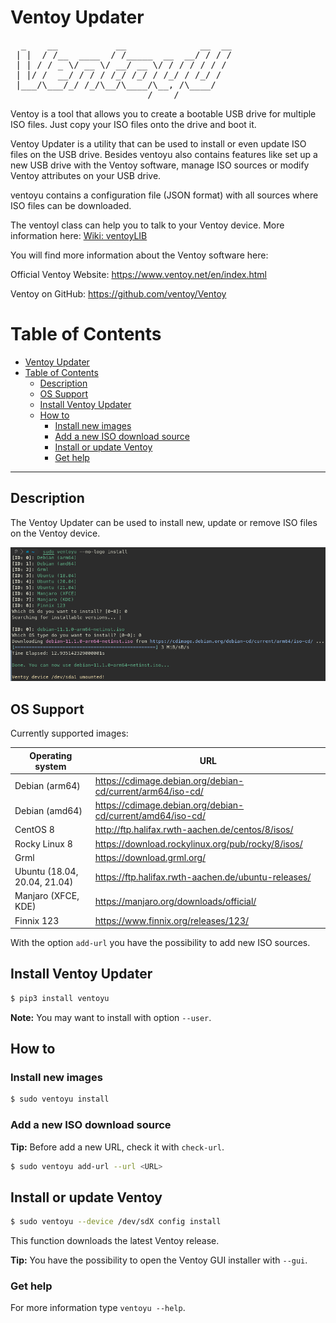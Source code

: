 # Ventoy Updater

<pre>
  _    __           __              __  __
 | |  / /__  ____  / /_____  __  __/ / / /
 | | / / _ \/ __ \/ __/ __ \/ / / / / / / 
 | |/ /  __/ / / / /_/ /_/ / /_/ / /_/ /  
 |___/\___/_/ /_/\__/\____/\__, /\____/   
                          /____/          
</pre>


Ventoy is a tool that allows you to create a bootable USB drive for multiple ISO files.
Just copy your ISO files onto the drive and boot it.

Ventoy Updater is a utility that can be used to install or even update ISO files on the USB drive.
Besides ventoyu also contains features like set up a new USB drive with the Ventoy software, manage ISO sources or modify Ventoy attributes on your USB drive. 

ventoyu contains a configuration file (JSON format) with all sources where ISO files can be downloaded.

The ventoyl class can help you to talk to your Ventoy device. More information here: [Wiki: ventoyLIB](https://github.com/mawigh/ventoyu/wiki/ventoyLIB)

You will find more information about the Ventoy software here:

Official Ventoy Website:
https://www.ventoy.net/en/index.html

Ventoy on GitHub:
https://github.com/ventoy/Ventoy

# Table of Contents
- [Ventoy Updater](#ventoy-updater)
- [Table of Contents](#table-of-contents)
  - [Description](#description)
  - [OS Support](#os-support)
  - [Install Ventoy Updater](#install-ventoy-updater)
  - [How to](#how-to)
    - [Install new images](#install-new-images)
    - [Add a new ISO download source](#add-a-new-iso-download-source)
    - [Install or update Ventoy](#install-or-update-ventoy)
    - [Get help](#get-help)

---

## Description

The Ventoy Updater can be used to install new, update or remove ISO files on the Ventoy device.

<p align="center">
  <img src="imgs/ventoyu_install.png">
</p>

## OS Support

Currently supported images:

| Operating system | URL |
| ---------------- | --- |
| Debian (arm64) | https://cdimage.debian.org/debian-cd/current/arm64/iso-cd/ |
| Debian (amd64) | https://cdimage.debian.org/debian-cd/current/amd64/iso-cd/ |
| CentOS 8 | http://ftp.halifax.rwth-aachen.de/centos/8/isos/ |
| Rocky Linux 8 | https://download.rockylinux.org/pub/rocky/8/isos/ |
| Grml | https://download.grml.org/ |
| Ubuntu (18.04, 20.04, 21.04) | https://ftp.halifax.rwth-aachen.de/ubuntu-releases/ |
| Manjaro (XFCE, KDE) | https://manjaro.org/downloads/official/ |
| Finnix 123 | https://www.finnix.org/releases/123/ |

With the option `add-url` you have the possibility to add new ISO sources.

## Install Ventoy Updater

```bash
$ pip3 install ventoyu
```

**Note:** You may want to install with option `--user`.

## How to

### Install new images

```bash
$ sudo ventoyu install
```

### Add a new ISO download source

**Tip:** Before add a new URL, check it with `check-url`.

```bash
$ sudo ventoyu add-url --url <URL>
```

## Install or update Ventoy

```bash
$ sudo ventoyu --device /dev/sdX config install
```

This function downloads the latest Ventoy release.

**Tip:** You have the possibility to open the Ventoy GUI installer with `--gui`.

### Get help

For more information type `ventoyu --help`.
